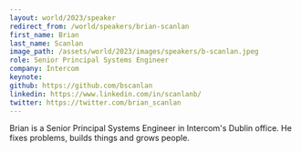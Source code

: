```yaml
---
layout: world/2023/speaker
redirect_from: /world/speakers/brian-scanlan
first_name: Brian
last_name: Scanlan
image_path: /assets/world/2023/images/speakers/b-scanlan.jpeg
role: Senior Principal Systems Engineer
company: Intercom
keynote:
github: https://github.com/bscanlan
linkedin: https://www.linkedin.com/in/scanlanb/
twitter: https://twitter.com/brian_scanlan
---
```


Brian is a Senior Principal Systems Engineer in Intercom's Dublin office. He fixes problems, builds things and grows people.
